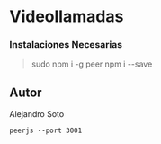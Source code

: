 # Videollamadas

### Instalaciones Necesarias
> sudo npm i -g peer
> npm i --save

## Autor

Alejandro Soto


```
peerjs --port 3001
```
